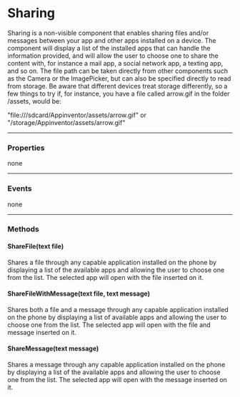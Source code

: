 # Sharing

Sharing is a non-visible component that enables sharing files and/or messages between your app and other apps installed on a device. The component will display a list of the installed apps that can handle the information provided, and will allow the user to choose one to share the content with, for instance a mail app, a social network app, a texting app, and so on.
The file path can be taken directly from other components such as the Camera or the ImagePicker, but can also be specified directly to read from storage. Be aware that different devices treat storage differently, so a few things to try if, for instance, you have a file called arrow.gif in the folder /assets, would be:

"file:///sdcard/Appinventor/assets/arrow.gif"
or
"/storage/Appinventor/assets/arrow.gif"

---

### Properties

none

---

### Events

none

---

### Methods

#### ShareFile(text file)

Shares a file through any capable application installed on the phone by displaying a list of the available apps and allowing the user to choose one from the list. The selected app will open with the file inserted on it.

#### ShareFileWithMessage(text file, text message)

Shares both a file and a message through any capable application installed on the phone by displaying a list of available apps and allowing the user to choose one from the list. The selected app will open with the file and message inserted on it.

#### ShareMessage(text message)

Shares a message through any capable application installed on the phone by displaying a list of the available apps and allowing the user to choose one from the list. The selected app will open with the message inserted on it.
